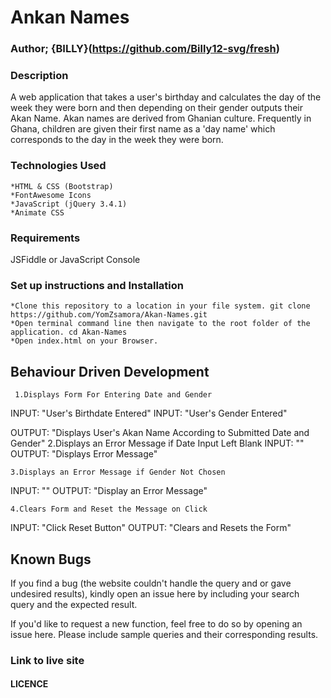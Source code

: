 # Ankan Names

### Author; {BILLY}(<https://github.com/Billy12-svg/fresh>)

### Description

A web application that takes a user's birthday and calculates the day of the week they were born and then depending on their gender outputs their Akan Name. Akan names are derived from Ghanian culture. Frequently in Ghana, children are given their first name as a 'day name' which corresponds to the day in the week they were born.

### Technologies Used

    *HTML & CSS (Bootstrap)
    *FontAwesome Icons
    *JavaScript (jQuery 3.4.1)
    *Animate CSS

### Requirements

JSFiddle or JavaScript Console

### Set up instructions and Installation

    *Clone this repository to a location in your file system. git clone https://github.com/YomZsamora/Akan-Names.git
    *Open terminal command line then navigate to the root folder of the application. cd Akan-Names
    *Open index.html on your Browser.

## Behaviour Driven Development

     1.Displays Form For Entering Date and Gender
INPUT: "User's Birthdate Entered"
INPUT: "User's Gender Entered"

OUTPUT: "Displays User's Akan Name According to Submitted Date and Gender"
    2.Displays an Error Message if Date Input Left Blank
INPUT: ""
OUTPUT: "Displays Error Message"

    3.Displays an Error Message if Gender Not Chosen
INPUT: ""
OUTPUT: "Display an Error Message"

    4.Clears Form and Reset the Message on Click
INPUT: "Click Reset Button"
OUTPUT: "Clears and Resets the Form"

## Known Bugs

If you find a bug (the website couldn't handle the query and or gave undesired results), kindly open an issue here by including your search query and the expected result.

If you'd like to request a new function, feel free to do so by opening an issue here. Please include sample queries and their corresponding results.

### Link to live site

#### LICENCE
